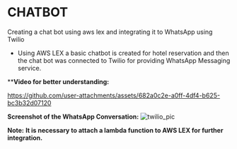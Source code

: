 # CHATBOT
Creating a chat bot using aws lex and integrating it to WhatsApp using Twilio

- Using AWS LEX a basic chatbot is created for hotel reservation and then the chat bot was connected to Twilio for providing WhatsApp Messaging service.

****Video for better understanding:**

https://github.com/user-attachments/assets/682a0c2e-a0ff-4df4-b625-bc3b32d07120

**Screenshot of the WhatsApp Conversation:**
![twilio_pic](https://github.com/user-attachments/assets/d973874e-180f-41e1-9673-81ee5b6dc21e)

**Note:** 
**It is necessary to attach a lambda function to AWS LEX for further integration.**

